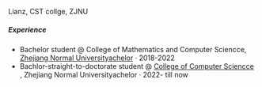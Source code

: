 Lianz, CST collge, ZJNU


##### Experience


- Bachelor student @ College of Mathematics and Computer Sciencce, [Zhejiang Normal Universityachelor][1] · 2018-2022
- Bachlor-straight-to-doctorate student @ [College of Computer Sciencce][2] , Zhejiang Normal Universityachelor · 2022- till now

[1]: //www.zjnu.edu.cn/
[2]://cs.zjnu.edu.cn/main.htm
